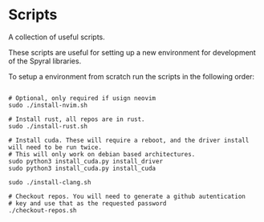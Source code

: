 # Scripts

A collection of useful scripts.

These scripts are useful for setting up a new environment for development of the Spyral libraries.

To setup a environment from scratch run the scripts in the following order:

```

# Optional, only required if usign neovim
sudo ./install-nvim.sh 

# Install rust, all repos are in rust.
sudo ./install-rust.sh

# Install cuda. These will require a reboot, and the driver install will need to be run twice.
# This will only work on debian based architectures.
sudo python3 install_cuda.py install_driver
sudo python3 install_cuda.py install_cuda

sudo ./install-clang.sh

# Checkout repos. You will need to generate a github autentication
# key and use that as the requested password
./checkout-repos.sh
```
